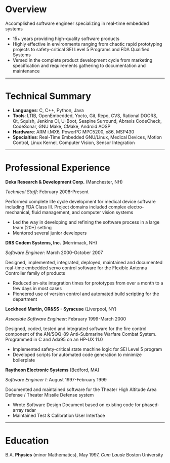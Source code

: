Overview
========

Accomplished software engineer specializing in real-time embedded systems

+ 15+ years providing high-quality software products
+ Highly effective in environments ranging from chaotic rapid prototyping
	projects to safety-critical SEI Level 5 Programs and FDA Qualified Systems
+ Versed in the complete product development cycle from marketing specification
	and requirements gathering to documentation and maintenance

----

Technical Summary
=================

+ __Languages__: C, C++, Python, Java
+ __Tools__: LTIB, OpenEmbedded, Yocto, Git, Repo, CVS, Rational DOORS, Qt,
	Squish, Jenkins CI, U-Boot, Seapine Surround, Abraxis CodeCheck,
	CodeSonar, GNU Make, CMake, Android AOSP
+ __Hardware__: ARM i.MX6, PowerPC MPC5200, x86, MSP430
+ __Specialties__: Real-Time Embedded GNU/Linux, Medical Devices, Motion
	Control, Linux Kernel, Computer Vision, Sensor Integration

----

Professional Experience
=======================

__Deka Research & Development Corp.__ (Manchester, NH)

*Technical Staff*: February 2008-Present

Performed complete life cycle development for medical device software including
FDA Class III. Project domains included complex electro-mechanical, fluid
management, and computer vision systems

+ Led the way in developing and refining the software process in a large team
  (20+) setting
+ Mentored several junior developers

__DRS Codem Systems, Inc.__ (Merrimack, NH)

*Software Engineer*: March 2000-October 2007

Designed, implemented, integrated, deployed, maintained and documented
real-time embedded servo control software for the Flexible Antenna Controller
family of products

+ Reduced on-site integration times for prototypes from over a month to a few
  days in most cases
+ Pioneered use of version control and automated build scripting for the
  department

__Lockheed Martin, OR&SS - Syracuse__ (Liverpool, NY)

*Associate Software Engineer*: February 1999-March 2000

Designed, coded, tested and integrated software for the fire control component
of the AN/SQQ-89 Anti-Submarine Warfare Combat System. Programmed in C and
Ada95 on an HP-UX 11.0

+ Implemented safety-critical state machine logic for SEI Level 5 program
+ Developed scripts for automated code generation to minimize boilerplate

__Raytheon Electronic Systems__ (Bedford, MA)

*Software Engineer I*: August 1997-February 1999

Documented and maintained software for the Theater High Altitude Area Defense /
Theater Missile Defense system

+ Wrote Software Design Document based on existing code for phased-array radar
+ Maintained Test & Calibration User Interface

----

Education
=========

B.A. __Physics__ (minor Mathematics), May 1997, _Cum Laude_ Boston University
